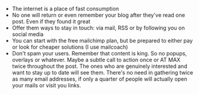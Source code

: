 

- The internet is a place of fast consumption
- No one will return or even remember your blog after they've read one post. Even if they found it great
- Offer them ways to stay in touch: via mail, RSS or by following you on social media
- You can start with the free mailchimp plan, but be prepared to either pay or look for cheaper solutions (I use mailcoach)
- Don't spam your users. Remember that content is king. So no popups, overlays or whatever. Maybe a subtle call to action once or AT MAX twice throughout the post. The ones who are genuinely interested and want to stay up to date will see them. There's no need in gathering twice as many email addresses, if only a quarter of people will actually open your mails or visit you links. 
